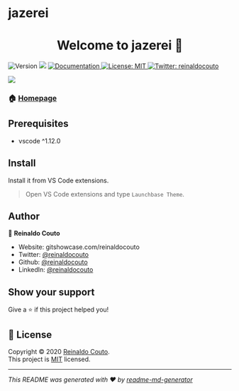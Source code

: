 # jazerei
<h1 align="center">Welcome to jazerei 👋</h1>
<p>
  <img alt="Version" src="https://img.shields.io/badge/version-0.0.4-blue.svg?cacheSeconds=2592000" />
  <img src="https://img.shields.io/badge/vscode-%5E1.12.0-blue.svg" />
  <a href="https://github.com/reinaldocouto/jazerei#readme" target="_blank">
    <img alt="Documentation" src="https://img.shields.io/badge/documentation-yes-brightgreen.svg" />
  </a>
  <a href="https://github.com/reinaldocouto/theme-launchbase/blob/master/LICENSE" target="_blank">
    <img alt="License: MIT" src="https://img.shields.io/github/license/reinaldo/jazerei" />
  </a>
  <a href="https://twitter.com/reinaldocouto" target="_blank">
    <img alt="Twitter: reinaldocouto" src="https://img.shields.io/twitter/follow/reinaldocouto.svg?style=social" />
  </a>
</p>



<img src="https://i.imgur.com/KCT77dn.png">

### 🏠 [Homepage](https://github.com/reinaldocouto/jazerei.git)

## Prerequisites

- vscode ^1.12.0

## Install

Install it from VS Code extensions.

> Open VS Code extensions and type `Launchbase Theme`.

## Author

👤 **Reinaldo Couto**

- Website: gitshowcase.com/reinaldocouto
- Twitter: [@reinaldocouto](https://twitter.com/reinaldocouto)
- Github: [@reinaldocouto](https://github.com/reinaldocouto)
- LinkedIn: [@reinaldocouto](https://linkedin.com/in/reinaldocouto)

## Show your support

Give a ⭐️ if this project helped you!

## 📝 License

Copyright © 2020 [Reinaldo Couto](https://github.com/reinaldocouto).<br />
This project is [MIT](https://github.com/reinaldocouto/jazerei/blob/master/LICENSE) licensed.

---

_This README was generated with ❤️ by [readme-md-generator](https://github.com/kefranabg/readme-md-generator)_
